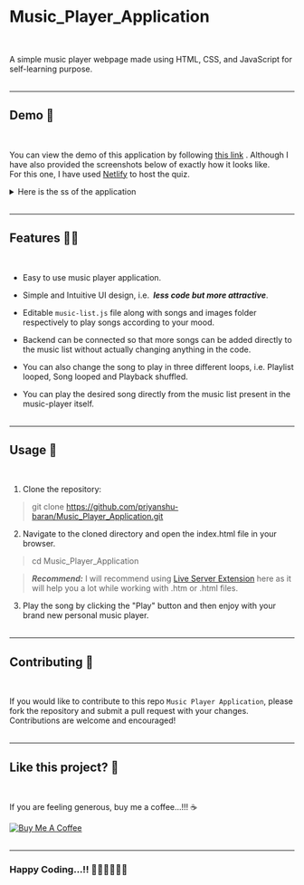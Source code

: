 # Music_Player_Application

<br>

A simple music player webpage made using HTML, CSS, and JavaScript for self-learning purpose.
<br><br>

---

## Demo 👀

<br>

You can view the demo of this application by following <a href="https://my-own-music-player-application.netlify.app/" target="_blank">this link</a> . Although I have also provided the screenshots below of exactly how it looks like.<br>
For this one, I have used <a href="https://app.netlify.com" target="_blank">Netlify</a> to host the quiz.
<br>

<details>
<summary>Here is the ss of the application</summary>
<img src="./images/1.png" alt="Demo_Img_1">
<img src="./images/2.png" alt="Demo_Img_2">
<img src="./images/3.png" alt="Demo_Img_3">
</details>
<br>

---

## Features 🌟🌟

<br>

- Easy to use music player application.

- Simple and Intuitive UI design, i.e.&ensp;**_less code but more attractive_**.

- Editable `music-list.js` file along with songs and images folder respectively to play songs according to your mood.

- Backend can be connected so that more songs can be added directly to the music list without actually changing anything in the code.

- You can also change the song to play in three different loops, i.e. Playlist looped, Song looped and Playback shuffled.

- You can play the desired song directly from the music list present in the music-player itself.
  <br><br>

---

## Usage 📖

<br>

1. Clone the repository:

> git clone https://github.com/priyanshu-baran/Music_Player_Application.git

2. Navigate to the cloned directory and open the index.html file in your browser.

> cd Music_Player_Application

> **_Recommend:_** I will recommend using [Live Server Extension](https://marketplace.visualstudio.com/items?itemName=ritwickdey.LiveServer) here as it will help you a lot while working with .htm or .html files.

3. Play the song by clicking the "Play" button and then enjoy with your brand new personal music player.
   <br><br>

---

## Contributing 📝

<br>

If you would like to contribute to this repo `Music Player Application`, please fork the repository and submit a pull request with your changes. Contributions are welcome and encouraged!
<br><br>

---

## Like this project? 🤩

<br>

If you are feeling generous, buy me a coffee...!!! ☕<br/>

<a href="https://www.buymeacoffee.com/priyanshubaran" target="_blank"><img src="https://cdn.buymeacoffee.com/buttons/default-orange.png" alt="Buy Me A Coffee" height="41" width="174"></a>
<br><br>

---

### Happy Coding...!! 👨🏽‍💻👨🏽‍💻
